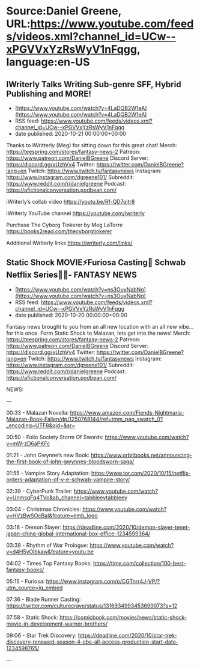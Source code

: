 # Source:Daniel Greene, URL:https://www.youtube.com/feeds/videos.xml?channel_id=UCw--xPGVVxYzRsWyV1nFqgg, language:en-US

## IWriterly Talks Writing Sub-genre SFF, Hybrid Publishing and MORE!
 - [https://www.youtube.com/watch?v=4LaDQB2W1eA](https://www.youtube.com/watch?v=4LaDQB2W1eA)
 - RSS feed: https://www.youtube.com/feeds/videos.xml?channel_id=UCw--xPGVVxYzRsWyV1nFqgg
 - date published: 2020-10-21 00:00:00+00:00

Thanks to IWritterly (Meg) for sitting down for this great chat!
Merch: https://teespring.com/stores/fantasy-news-2
Patreon: https://www.patreon.com/DanielBGreene
Discord Server: https://discord.gg/xUzhVv4
Twitter: https://twitter.com/DanielBGreene?lang=en
Twitch: https://www.twitch.tv/fantasynews
Instagram: https://www.instagram.com/dgreene101/
Subreddit: https://www.reddit.com/r/danielgreene
Podcast: https://afictionalconversation.podbean.com/

iWriterly’s collab video
https://youtu.be/Rf-QD7qjtr8

iWriterly YouTube channel
https://youtube.com/iwriterly

Purchase The Cyborg Tinkerer by Meg LaTorre
https://books2read.com/thecyborgtinkerer

Additional iWriterly links
https://iwriterly.com/links/

## Static Shock MOVIE⚡️Furiosa Casting🍿 Schwab Netflix Series🧛‍♀️- FANTASY NEWS
 - [https://www.youtube.com/watch?v=ns3OuyNabNg](https://www.youtube.com/watch?v=ns3OuyNabNg)
 - RSS feed: https://www.youtube.com/feeds/videos.xml?channel_id=UCw--xPGVVxYzRsWyV1nFqgg
 - date published: 2020-10-20 00:00:00+00:00

Fantasy news brought to you from an all new location with an all new vibe... for this once. Form Static Shock to Malazan, lets get into the news! 
Merch: https://teespring.com/stores/fantasy-news-2
Patreon: https://www.patreon.com/DanielBGreene
Discord Server: https://discord.gg/xUzhVv4
Twitter: https://twitter.com/DanielBGreene?lang=en
Twitch: https://www.twitch.tv/fantasynews
Instagram: https://www.instagram.com/dgreene101/
Subreddit: https://www.reddit.com/r/danielgreene
Podcast: https://afictionalconversation.podbean.com/


NEWS: 

—

00:33 - Malazan Novella: https://www.amazon.com/Fiends-Nightmaria-Malazan-Book-Fallen/dp/1250768144/ref=tmm_pap_swatch_0?_encoding=UTF8&qid=&sr= 

00:50 - Folio Society Storm Of Swords: https://www.youtube.com/watch?v=mW-zD6aPKFc 

01:21 - John Gwynne’s new Book: https://www.orbitbooks.net/announcing-the-first-book-of-john-gwynnes-bloodsworn-saga/ 

01:55 - Vampire Story Adaptation: https://www.tor.com/2020/10/15/netflix-orders-adaptation-of-v-e-schwab-vampire-story/ 

02:39 - CyberPunk Trailer: https://www.youtube.com/watch?v=UnmsqFq4TVc&ab_channel=tabbleeytabbleey

03:04 - Christmas Chronicles: https://www.youtube.com/watch?v=HVzBwSOcBaI&feature=emb_logo

03:16 - Demon Slayer: https://deadline.com/2020/10/demon-slayer-tenet-japan-china-global-international-box-office-1234599364/

03:38 - Rhythm of War Prologue: https://www.youtube.com/watch?v=d4H5yOlbkaw&feature=youtu.be 

04:02 - Times Top Fantasy Books: https://time.com/collection/100-best-fantasy-books/ 

05:15 - Furiosa: https://www.instagram.com/p/CGTnrr4J-VP/?utm_source=ig_embed 

07:36 - Blade Runner Casting: https://twitter.com/culturecrave/status/1316934993453699073?s=12 

07:58 - Static Shock: https://comicbook.com/movies/news/static-shock-movie-in-development-warner-brothers/

09:06 - Star Trek Discovery: https://deadline.com/2020/10/star-trek-discovery-renewed-season-4-cbs-all-access-production-start-date-1234598765/ 

—

